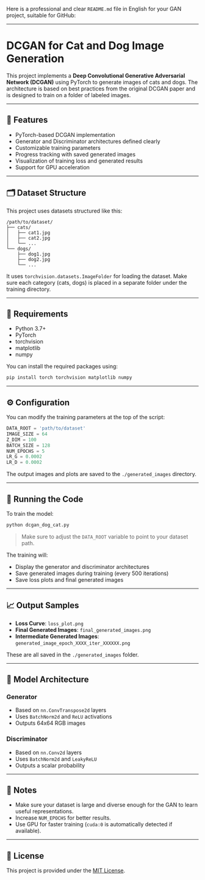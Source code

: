 Here is a professional and clear `README.md` file in English for your GAN project, suitable for GitHub:

---

# DCGAN for Cat and Dog Image Generation

This project implements a **Deep Convolutional Generative Adversarial Network (DCGAN)** using PyTorch to generate images of cats and dogs. The architecture is based on best practices from the original DCGAN paper and is designed to train on a folder of labeled images.

---

## 📌 Features

* PyTorch-based DCGAN implementation
* Generator and Discriminator architectures defined clearly
* Customizable training parameters
* Progress tracking with saved generated images
* Visualization of training loss and generated results
* Support for GPU acceleration

---

## 🗂️ Dataset Structure

This project uses datasets structured like this:

```
/path/to/dataset/
├── cats/
│   ├── cat1.jpg
│   ├── cat2.jpg
│   └── ...
└── dogs/
    ├── dog1.jpg
    ├── dog2.jpg
    └── ...
```

It uses `torchvision.datasets.ImageFolder` for loading the dataset. Make sure each category (cats, dogs) is placed in a separate folder under the training directory.

---

## 🔧 Requirements

* Python 3.7+
* PyTorch
* torchvision
* matplotlib
* numpy

You can install the required packages using:

```bash
pip install torch torchvision matplotlib numpy
```

---

## ⚙️ Configuration

You can modify the training parameters at the top of the script:

```python
DATA_ROOT = 'path/to/dataset'
IMAGE_SIZE = 64
Z_DIM = 100
BATCH_SIZE = 128
NUM_EPOCHS = 5
LR_G = 0.0002
LR_D = 0.0002
```

The output images and plots are saved to the `./generated_images` directory.

---

## 🚀 Running the Code

To train the model:

```bash
python dcgan_dog_cat.py
```

> Make sure to adjust the `DATA_ROOT` variable to point to your dataset path.

The training will:

* Display the generator and discriminator architectures
* Save generated images during training (every 500 iterations)
* Save loss plots and final generated images

---

## 📈 Output Samples

* **Loss Curve**: `loss_plot.png`
* **Final Generated Images**: `final_generated_images.png`
* **Intermediate Generated Images**: `generated_image_epoch_XXXX_iter_XXXXXX.png`

These are all saved in the `./generated_images` folder.

---

## 🧠 Model Architecture

### Generator

* Based on `nn.ConvTranspose2d` layers
* Uses `BatchNorm2d` and `ReLU` activations
* Outputs 64x64 RGB images

### Discriminator

* Based on `nn.Conv2d` layers
* Uses `BatchNorm2d` and `LeakyReLU`
* Outputs a scalar probability

---

## 📎 Notes

* Make sure your dataset is large and diverse enough for the GAN to learn useful representations.
* Increase `NUM_EPOCHS` for better results.
* Use GPU for faster training (`cuda:0` is automatically detected if available).

---

## 📄 License

This project is provided under the [MIT License](https://opensource.org/licenses/MIT).

